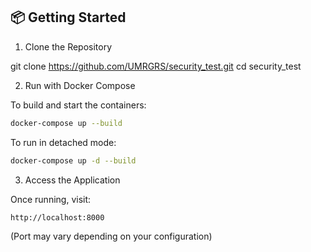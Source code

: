 ## 📦 Getting Started
1. Clone the Repository

git clone https://github.com/UMRGRS/security_test.git
cd security_test

2. Run with Docker Compose

To build and start the containers:

```bash
docker-compose up --build
```

To run in detached mode:

```bash
docker-compose up -d --build
```

3. Access the Application

Once running, visit:

```bash
http://localhost:8000
```

(Port may vary depending on your configuration)
